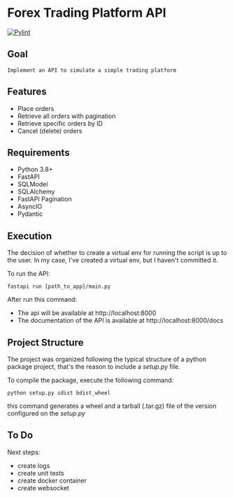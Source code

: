 # Forex Trading Platform API

[![Pylint](https://github.com/Jmateusribeiro/FastAPI-Trading-Platform/actions/workflows/pylint.yml/badge.svg)](https://github.com/Jmateusribeiro/FastAPI-Trading-Platform/actions/workflows/pylint.yml)

## Goal
    
    Implement an API to simulate a simple trading platform

## Features

- Place orders
- Retrieve all orders with pagination
- Retrieve specific orders by ID
- Cancel (delete) orders

## Requirements

- Python 3.8+
- FastAPI
- SQLModel
- SQLAlchemy
- FastAPI Pagination
- AsyncIO
- Pydantic


## Execution

The decision of whether to create a virtual env for running the script is up to the user. In my case, I've created a virtual env, but I haven't committed it.

To run the API:

    fastapi run [path_to_app]/main.py

After run this command:
- The api will be available at http://localhost:8000
- The documentation of the API is available at http://localhost:8000/docs 


## Project Structure

The project was organized following the typical structure of a python package project, that's the reason to include a *setup.py* file.

To compile the package, execute the following command:

    python setup.py sdist bdist_wheel

this command generates a wheel and a tarball (.tar.gz) file of the version configured on the *setup.py*

## To Do

Next steps:

- create logs
- create unit tests
- create docker container
- create websocket
